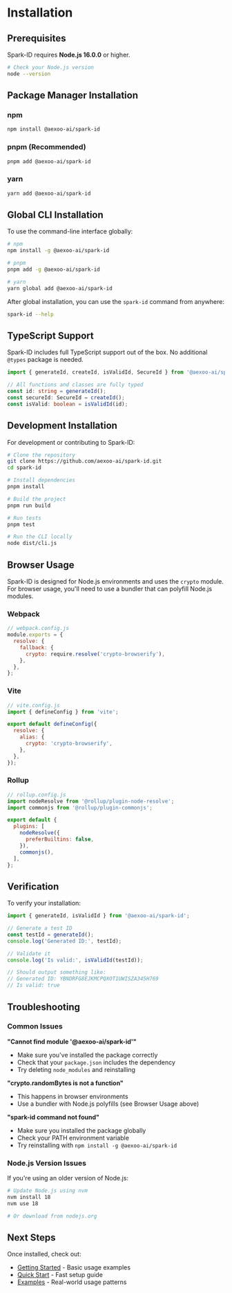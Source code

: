 # Installation

## Prerequisites

Spark-ID requires **Node.js 16.0.0** or higher.

```bash
# Check your Node.js version
node --version
```

## Package Manager Installation

### npm

```bash
npm install @aexoo-ai/spark-id
```

### pnpm (Recommended)

```bash
pnpm add @aexoo-ai/spark-id
```

### yarn

```bash
yarn add @aexoo-ai/spark-id
```

## Global CLI Installation

To use the command-line interface globally:

```bash
# npm
npm install -g @aexoo-ai/spark-id

# pnpm
pnpm add -g @aexoo-ai/spark-id

# yarn
yarn global add @aexoo-ai/spark-id
```

After global installation, you can use the `spark-id` command from anywhere:

```bash
spark-id --help
```

## TypeScript Support

Spark-ID includes full TypeScript support out of the box. No additional `@types` package is needed.

```typescript
import { generateId, createId, isValidId, SecureId } from '@aexoo-ai/spark-id';

// All functions and classes are fully typed
const id: string = generateId();
const secureId: SecureId = createId();
const isValid: boolean = isValidId(id);
```

## Development Installation

For development or contributing to Spark-ID:

```bash
# Clone the repository
git clone https://github.com/aexoo-ai/spark-id.git
cd spark-id

# Install dependencies
pnpm install

# Build the project
pnpm run build

# Run tests
pnpm test

# Run the CLI locally
node dist/cli.js
```

## Browser Usage

Spark-ID is designed for Node.js environments and uses the `crypto` module. For browser usage, you'll need to use a bundler that can polyfill Node.js modules.

### Webpack

```javascript
// webpack.config.js
module.exports = {
  resolve: {
    fallback: {
      crypto: require.resolve('crypto-browserify'),
    },
  },
};
```

### Vite

```javascript
// vite.config.js
import { defineConfig } from 'vite';

export default defineConfig({
  resolve: {
    alias: {
      crypto: 'crypto-browserify',
    },
  },
});
```

### Rollup

```javascript
// rollup.config.js
import nodeResolve from '@rollup/plugin-node-resolve';
import commonjs from '@rollup/plugin-commonjs';

export default {
  plugins: [
    nodeResolve({
      preferBuiltins: false,
    }),
    commonjs(),
  ],
};
```

## Verification

To verify your installation:

```typescript
import { generateId, isValidId } from '@aexoo-ai/spark-id';

// Generate a test ID
const testId = generateId();
console.log('Generated ID:', testId);

// Validate it
console.log('Is valid:', isValidId(testId));

// Should output something like:
// Generated ID: YBNDRFG8EJKMCPQXOT1UWISZA345H769
// Is valid: true
```

## Troubleshooting

### Common Issues

**"Cannot find module '@aexoo-ai/spark-id'"**

- Make sure you've installed the package correctly
- Check that your `package.json` includes the dependency
- Try deleting `node_modules` and reinstalling

**"crypto.randomBytes is not a function"**

- This happens in browser environments
- Use a bundler with Node.js polyfills (see Browser Usage above)

**"spark-id command not found"**

- Make sure you installed the package globally
- Check your PATH environment variable
- Try reinstalling with `npm install -g @aexoo-ai/spark-id`

### Node.js Version Issues

If you're using an older version of Node.js:

```bash
# Update Node.js using nvm
nvm install 18
nvm use 18

# Or download from nodejs.org
```

## Next Steps

Once installed, check out:

- [Getting Started](/guide/getting-started) - Basic usage examples
- [Quick Start](/guide/quick-start) - Fast setup guide
- [Examples](/examples/) - Real-world usage patterns
